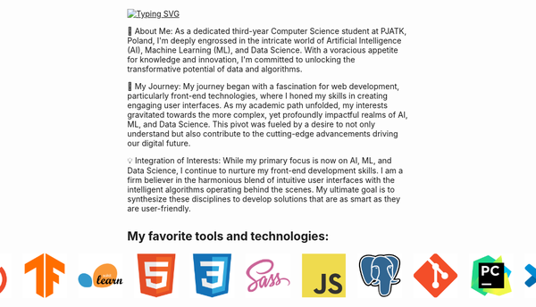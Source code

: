 
[![Typing SVG](https://readme-typing-svg.demolab.com/?lines=Welcome+to+my+GitHub!;My+name+is+Szymon+Szczurowski)](https://git.io/typing-svg)

🌟 About Me:
As a dedicated third-year Computer Science student at PJATK, Poland, I'm deeply engrossed in the intricate world of Artificial Intelligence (AI), Machine Learning (ML), and Data Science. With a voracious appetite for knowledge and innovation, I'm committed to unlocking the transformative potential of data and algorithms.


🚀 My Journey:
My journey began with a fascination for web development, particularly front-end technologies, where I honed my skills in creating engaging user interfaces. As my academic path unfolded, my interests gravitated towards the more complex, yet profoundly impactful realms of AI, ML, and Data Science. This pivot was fueled by a desire to not only understand but also contribute to the cutting-edge advancements driving our digital future.


💡 Integration of Interests:
While my primary focus is now on AI, ML, and Data Science, I continue to nurture my front-end development skills. I am a firm believer in the harmonious blend of intuitive user interfaces with the intelligent algorithms operating behind the scenes. My ultimate goal is to synthesize these disciplines to develop solutions that are as smart as they are user-friendly.

<b><h2>My favorite tools and technologies:</h2></b>

<div style="display: flex; justify-content: center; align-items: center; gap: 20px;">
   <img src="./icons/Python.png" width='80'>
   <img src="./icons/Pandas.png" width='80'>
   <img src="./icons/PyTorch.png" width='80'>
   <img src="./icons/TensorFlow.png" width='80'>
   <img src="./icons/scikit-learn.png" width='80'>
   <img src="./icons/HTML5.png" width='80'>
   <img src="./icons/CSS3.png" width='80'>
   <img src="./icons/Sass.png" width='80'>
   <img src="./icons/JavaScript.png" width='80'>
   <img src="./icons/PostgresSQL.png" width='80'>
   <img src="./icons/Git.png" width='80'>
   <img src="./icons/PyCharm.png" width='80'>
   <img src="./icons/Visual Studio Code (VS Code).png" width='80'>
   <img src="./icons/IntelliJ IDEA.png" width='80'>
   <img src="./icons/Jupyter.png" width='80'>
</div>


  
        

